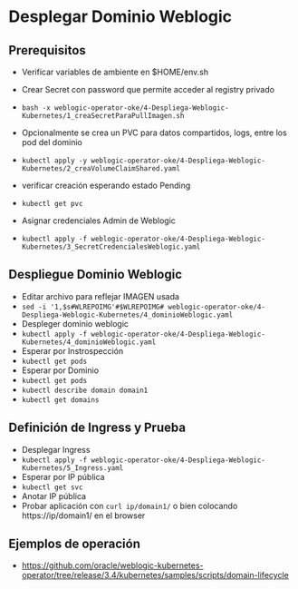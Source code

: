 # Desplegar Dominio Weblogic

## Prerequisitos
- Verificar variables de ambiente en $HOME/env.sh
- Crear Secret con password que permite acceder al registry privado
- `bash -x weblogic-operator-oke/4-Despliega-Weblogic-Kubernetes/1_creaSecretParaPullImagen.sh`

- Opcionalmente se crea un PVC para datos compartidos, logs, entre los pod del dominio
- `kubectl apply -y weblogic-operator-oke/4-Despliega-Weblogic-Kubernetes/2_creaVolumeClaimShared.yaml`
- verificar creación esperando estado Pending
- `kubectl get pvc`

- Asignar credenciales Admin de Weblogic
- `kubectl apply -f weblogic-operator-oke/4-Despliega-Weblogic-Kubernetes/3_SecretCredencialesWeblogic.yaml`

## Despliegue Dominio Weblogic

- Editar archivo para reflejar IMAGEN usada
- `sed -i '1,$s#WLREPOIMG'#$WLREPOIMG# weblogic-operator-oke/4-Despliega-Weblogic-Kubernetes/4_dominioWeblogic.yaml `
- Despleger dominio weblogic
- `kubectl apply -f weblogic-operator-oke/4-Despliega-Weblogic-Kubernetes/4_dominioWeblogic.yaml`
- Esperar por Instrospección
- `kubectl get pods`
- Esperar por Dominio
- `kubectl get pods`
- `kubectl describe domain domain1`
- `kubectl get domains`

## Definición de Ingress y Prueba

- Desplegar Ingress
- `kubectl apply -f weblogic-operator-oke/4-Despliega-Weblogic-Kubernetes/5_Ingress.yaml`
- Esperar por IP pública
- `kubectl get svc`
- Anotar IP pública
- Probar aplicación con `curl ip/domain1/` o bien colocando  https://ip/domain1/ en el browser

## Ejemplos de operación
- https://github.com/oracle/weblogic-kubernetes-operator/tree/release/3.4/kubernetes/samples/scripts/domain-lifecycle

